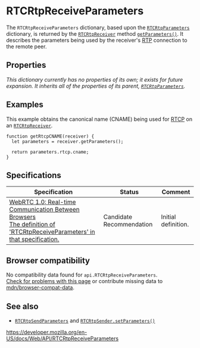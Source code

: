 RTCRtpReceiveParameters
=======================

The `RTCRtpReceiveParameters` dictionary, based upon the [`RTCRtpParameters`](rtcrtpparameters) dictionary, is returned by the [`RTCRtpReceiver`](rtcrtpreceiver) method [`getParameters()`](rtcrtpreceiver/getparameters). It describes the parameters being used by the receiver's [RTP](https://developer.mozilla.org/en-US/docs/Glossary/RTP) connection to the remote peer.

Properties
----------

*This dictionary currently has no properties of its own; it exists for future expansion. It inherits all of the properties of its parent, [`RTCRtpParameters`](rtcrtpparameters).*

Examples
--------

This example obtains the canonical name (CNAME) being used for [RTCP](https://developer.mozilla.org/en-US/docs/Glossary/RTCP) on an [`RTCRtpReceiver`](rtcrtpreceiver).

    function getRtcpCNAME(receiver) {
      let parameters = receiver.getParameters();

      return parameters.rtcp.cname;
    }

Specifications
--------------

<table><thead><tr class="header"><th>Specification</th><th>Status</th><th>Comment</th></tr></thead><tbody><tr class="odd"><td><a href="https://w3c.github.io/webrtc-pc/#dom-rtcrtpreceiveparameters">WebRTC 1.0: Real-time Communication Between Browsers<br />
<span class="small">The definition of 'RTCRtpReceiveParameters' in that specification.</span></a></td><td><span class="spec-cr">Candidate Recommendation</span></td><td>Initial definition.</td></tr></tbody></table>

Browser compatibility
---------------------

No compatibility data found for `api.RTCRtpReceiveParameters`.  
[Check for problems with this page](#on-github) or contribute missing data to [mdn/browser-compat-data](https://github.com/mdn/browser-compat-data).

See also
--------

-   [`RTCRtpSendParameters`](rtcrtpsendparameters) and [`RTCRtpSender.setParameters()`](rtcrtpsender/setparameters)

<a href="https://developer.mozilla.org/en-US/docs/Web/API/RTCRtpReceiveParameters" class="_attribution-link">https://developer.mozilla.org/en-US/docs/Web/API/RTCRtpReceiveParameters</a>
